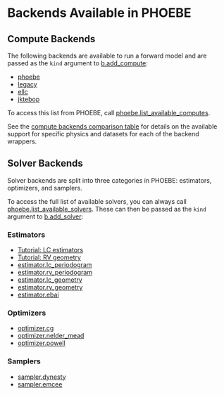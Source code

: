 # Backends Available in PHOEBE

## Compute Backends

The following backends are available to run a forward model and are passed as the `kind` argument to [b.add_compute](api/phoebe.frontend.bundle.Bundle.add_compute.md):

* [phoebe](api/phoebe.parameters.compute.phoebe.md)
* [legacy](api/phoebe.parameters.compute.legacy.md)
* [ellc](api/phoebe.parameters.compute.ellc.md)
* [jktebop](api/phoebe.parameters.compute.jktebop.md)

To access this list from PHOEBE, call [phoebe.list_available_computes](api/phoebe.list_available_computes.md).

See the [compute backends comparison table](examples/compute_comparison_table.ipynb) for details on the available support for specific physics and datasets for each of the backend wrappers.

## Solver Backends

Solver backends are split into three categories in PHOEBE: estimators, optimizers, and samplers.

To access the full list of available solvers, you can always call [phoebe.list_available_solvers](api/phoebe.list_available_solvers.md).
These can then be passed as the `kind` argument to [b.add_solver](api/phoebe.frontend.bundle.Bundle.add_solver.md):

### Estimators

* [Tutorial: LC estimators](tutorials/LC_estimators_tutorial.ipynb)
* [Tutorial: RV geometry](tutorials/RV_geometry_tutorial.ipynb)
* [estimator.lc_periodogram](api/phoebe.parameters.solver.estimator.lc_periodogram.md)
* [estimator.rv_periodogram](api/phoebe.parameters.solver.estimator.rv_periodogram.md)
* [estimator.lc_geometry](api/phoebe.parameters.solver.estimator.lc_geometry.md)
* [estimator.rv_geometry](api/phoebe.parameters.solver.estimator.rv_geometry.md)
* [estimator.ebai](api/phoebe.parameters.solver.estimator.ebai.md)

### Optimizers

* [optimizer.cg](api/phoebe.parameters.solver.optimizer.cg.md)
* [optimizer.nelder_mead](api/phoebe.parameters.solver.optimizer.nelder_mead.md)
* [optimizer.powell](api/phoebe.parameters.solver.optimizer.powell.md)

### Samplers

* [sampler.dynesty](api/phoebe.parameters.solver.sampler.dynesty.md)
* [sampler.emcee](api/phoebe.parameters.solver.sampler.emcee.md)
